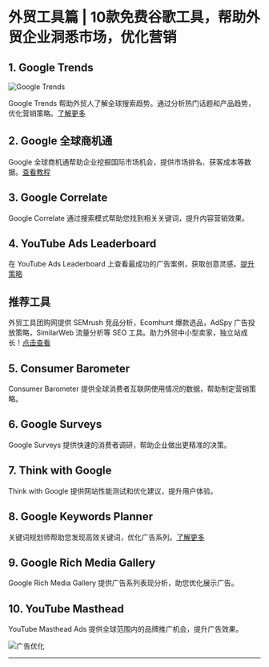 # 外贸工具篇 | 10款免费谷歌工具，帮助外贸企业洞悉市场，优化营销


## 1. Google Trends
![Google Trends](https://mmbiz.qpic.cn/mmbiz_jpg/MkeG9TGPsIt5sFDzXcEuY8W8L9JMlXt45cD61bibicsbZfK0aLY2AMkEaC4nQX12e2N9YspZtPN26LbSLcZYc7SA/640?wx_fmt=jpeg)

Google Trends 帮助外贸人了解全球搜索趋势。通过分析热门话题和产品趋势，优化营销策略。[了解更多](https://maimai.cn/n/online/link?target=http%3A%2F%2Fmp.weixin.qq.com%2Fs%3F__biz%3DMjM5NzYyNDAyMA%3D%3D%26mid%3D2453504393%26idx%3D1%26sn%3D3105e7106d482f42e8fcf7c5d9d88eb9%26chksm%3Db11e00328669892497dd959779c443c2f095ac1f344cc28fae18a3faf505a6eb39f447365311%26scene%3D21%23wechat_redirect)

## 2. Google 全球商机通
Google 全球商机通帮助企业挖掘国际市场机会，提供市场排名、获客成本等数据。[查看教程](https://maimai.cn/n/online/link?target=http%3A%2F%2Fmp.weixin.qq.com%2Fs%3F__biz%3DMjM5NzYyNDAyMA%3D%3D%26mid%3D2453503944%26idx%3D1%26sn%3De9edf6a403f650d961381fe42ace358b%26chksm%3Db11efe738669776525422e71becbae9e7649efc3de9187c2fee278b845e99c26e8305b1b1e1e%26scene%3D21%23wechat_redirect)

## 3. Google Correlate
Google Correlate 通过搜索模式帮助您找到相关关键词，提升内容营销效果。

## 4. YouTube Ads Leaderboard
在 YouTube Ads Leaderboard 上查看最成功的广告案例，获取创意灵感。[提升策略](https://maimai.cn/n/online/link?target=http%3A%2F%2Fmp.weixin.qq.com%2Fs%3F__biz%3DMjM5NzYyNDAyMA%3D%3D%26mid%3D2453499266%26idx%3D1%26sn%3D68f1f968bb95d156bac3797037f5c038%26chksm%3Db11eec398669652fc8542f0b2bacd9932b724372f4120bc48f2f90268c1090c025c8ede7288e%26scene%3D21%23wechat_redirect)

## 推荐工具
外贸工具团购网提供 SEMrush 竞品分析，Ecomhunt 爆款选品，AdSpy 广告投放策略，SimilarWeb 流量分析等 SEO 工具。助力外贸中小型卖家，独立站成长！[点击查看](https://bit.ly/waimao518)

## 5. Consumer Barometer
Consumer Barometer 提供全球消费者互联网使用情况的数据，帮助制定营销策略。

## 6. Google Surveys
Google Surveys 提供快速的消费者调研，帮助企业做出更精准的决策。

## 7. Think with Google
Think with Google 提供网站性能测试和优化建议，提升用户体验。

## 8. Google Keywords Planner
关键词规划师帮助您发现高效关键词，优化广告系列。[了解更多](https://maimai.cn/n/online/link?target=http%3A%2F%2Fmp.weixin.qq.com%2Fs%3F__biz%3DMjM5NzYyNDAyMA%3D%3D%26mid%3D2453501120%26idx%3D3%26sn%3D60ad59c02685581655a51ac45f6f41ae%26chksm%3Db11ef57b86697c6de4604d2693f2e1da4890bcf500c2f8cfb3f8bf723707f860599360e3a7bd%26scene%3D21%23wechat_redirect)

## 9. Google Rich Media Gallery
Google Rich Media Gallery 提供广告系列表现分析，助您优化展示广告。

## 10. YouTube Masthead
YouTube Masthead Ads 提供全球范围内的品牌推广机会，提升广告效果。

![广告优化](https://mmbiz.qpic.cn/mmbiz/wyice8kFQhf5geQK3gu2FUugjB8iaSGpjO5lX1WA0Ksicj4FIqueaicEibJu3NqQSoKRNQfeVnBAfJZK2XebyZmKf9w/640?&wx_fmt=gif)

---

